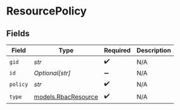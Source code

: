 # ResourcePolicy


## Fields

| Field                                            | Type                                             | Required                                         | Description                                      |
| ------------------------------------------------ | ------------------------------------------------ | ------------------------------------------------ | ------------------------------------------------ |
| `gid`                                            | *str*                                            | :heavy_check_mark:                               | N/A                                              |
| `id`                                             | *Optional[str]*                                  | :heavy_minus_sign:                               | N/A                                              |
| `policy`                                         | *str*                                            | :heavy_check_mark:                               | N/A                                              |
| `type`                                           | [models.RbacResource](../models/rbacresource.md) | :heavy_check_mark:                               | N/A                                              |